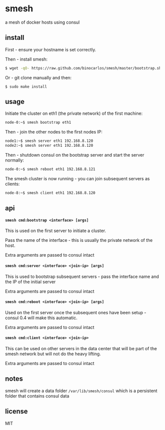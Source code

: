 smesh
=====

a mesh of docker hosts using consul

## install

First - ensure your hostname is set correctly.

Then - install smesh:

```bash
$ wget -qO- https://raw.github.com/binocarlos/smesh/master/bootstrap.sh | sudo bash
```

Or - git clone manually and then:

```
$ sudo make install
```

## usage

Initiate the cluster on eth1 (the private network) of the first machine:

```bash
node-0:~$ smesh bootstrap eth1
```

Then - join the other nodes to the first nodes IP:

```bash
node1:~$ smesh server eth1 192.168.8.120
node2:~$ smesh server eth1 192.168.8.120
```

Then - shutdown consul on the bootstrap server and start the server normally:

```bash
node-0:~$ smesh reboot eth1 192.168.8.121
```

The smesh cluster is now running - you can join subsequent servers as clients:

```bash
node-8:~$ smesh client eth1 192.168.8.120
```

## api

#### `smesh cmd:bootstrap <interface> [args]`

This is used on the first server to initiate a cluster.

Pass the name of the interface - this is usually the private network of the host.

Extra arguments are passed to consul intact

#### `smesh cmd:server <interface> <join-ip> [args]`

This is used to bootstrap subsequent servers - pass the interface name and the IP of the initial server

Extra arguments are passed to consul intact

#### `smesh cmd:reboot <interface> <join-ip> [args]`

Used on the first server once the subsequent ones have been setup - consul 0.4 will make this automatic.

Extra arguments are passed to consul intact

#### `smesh cmd:client <interface> <join-ip>`

This can be used on other servers in the data center that will be part of the smesh network but will not do the heavy lifting.

Extra arguments are passed to consul intact

## notes

smesh will create a data folder `/var/lib/smesh/consul` which is a persistent folder that contains consul data

## license

MIT